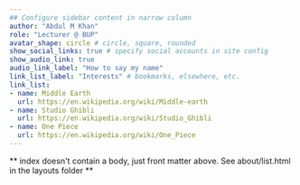 ```yaml
---
## Configure sidebar content in narrow column
author: "Abdul M Khan"
role: "Lecturer @ BUP"
avatar_shape: circle # circle, square, rounded
show_social_links: true # specify social accounts in site config
show_audio_link: true
audio_link_label: "How to say my name"
link_list_label: "Interests" # bookmarks, elsewhere, etc.
link_list:
- name: Middle Earth
  url: https://en.wikipedia.org/wiki/Middle-earth
- name: Studio Ghibli
  url: https://en.wikipedia.org/wiki/Studio_Ghibli
- name: One Piece
  url: https://en.wikipedia.org/wiki/One_Piece
---
```


** index doesn't contain a body, just front matter above.
See about/list.html in the layouts folder **
